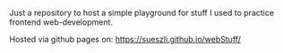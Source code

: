 Just a repository to host a simple playground for stuff I used to practice frontend web-development.

Hosted via github pages on: https://sueszli.github.io/webStuff/
